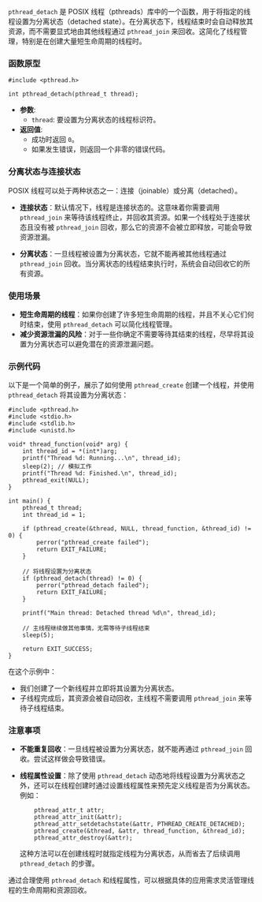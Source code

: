 `pthread_detach` 是 POSIX 线程（pthreads）库中的一个函数，用于将指定的线程设置为分离状态（detached state）。在分离状态下，线程结束时会自动释放其资源，而不需要显式地由其他线程通过 `pthread_join` 来回收。这简化了线程管理，特别是在创建大量短生命周期的线程时。

### 函数原型

	#include <pthread.h>
	
	int pthread_detach(pthread_t thread);

- **参数**:
  - `thread`: 要设置为分离状态的线程标识符。
- **返回值**:
  - 成功时返回 `0`。
  - 如果发生错误，则返回一个非零的错误代码。

### 分离状态与连接状态

POSIX 线程可以处于两种状态之一：连接（joinable）或分离（detached）。

- **连接状态**：默认情况下，线程是连接状态的。这意味着你需要调用 `pthread_join` 来等待该线程终止，并回收其资源。如果一个线程处于连接状态且没有被 `pthread_join` 回收，那么它的资源不会被立即释放，可能会导致资源泄漏。
  
- **分离状态**：一旦线程被设置为分离状态，它就不能再被其他线程通过 `pthread_join` 回收。当分离状态的线程结束执行时，系统会自动回收它的所有资源。

### 使用场景

- **短生命周期的线程**：如果你创建了许多短生命周期的线程，并且不关心它们何时结束，使用 `pthread_detach` 可以简化线程管理。
- **减少资源泄漏的风险**：对于一些你确定不需要等待其结束的线程，尽早将其设置为分离状态可以避免潜在的资源泄漏问题。

### 示例代码

以下是一个简单的例子，展示了如何使用 `pthread_create` 创建一个线程，并使用 `pthread_detach` 将其设置为分离状态：

	#include <pthread.h>
	#include <stdio.h>
	#include <stdlib.h>
	#include <unistd.h>
	
	void* thread_function(void* arg) {
	    int thread_id = *(int*)arg;
	    printf("Thread %d: Running...\n", thread_id);
	    sleep(2); // 模拟工作
	    printf("Thread %d: Finished.\n", thread_id);
	    pthread_exit(NULL);
	}
	
	int main() {
	    pthread_t thread;
	    int thread_id = 1;
	
	    if (pthread_create(&thread, NULL, thread_function, &thread_id) != 0) {
	        perror("pthread_create failed");
	        return EXIT_FAILURE;
	    }
	
	    // 将线程设置为分离状态
	    if (pthread_detach(thread) != 0) {
	        perror("pthread_detach failed");
	        return EXIT_FAILURE;
	    }
	
	    printf("Main thread: Detached thread %d\n", thread_id);
	
	    // 主线程继续做其他事情，无需等待子线程结束
	    sleep(5);
	
	    return EXIT_SUCCESS;
	}


在这个示例中：
- 我们创建了一个新线程并立即将其设置为分离状态。
- 子线程完成后，其资源会被自动回收，主线程不需要调用 `pthread_join` 来等待子线程结束。

### 注意事项

- **不能重复回收**：一旦线程被设置为分离状态，就不能再通过 `pthread_join` 回收。尝试这样做会导致错误。
- **线程属性设置**：除了使用 `pthread_detach` 动态地将线程设置为分离状态之外，还可以在线程创建时通过设置线程属性来预先定义线程是否为分离状态。例如：


		  pthread_attr_t attr;
		  pthread_attr_init(&attr);
		  pthread_attr_setdetachstate(&attr, PTHREAD_CREATE_DETACHED);
		  pthread_create(&thread, &attr, thread_function, &thread_id);
		  pthread_attr_destroy(&attr);


  这种方法可以在创建线程时就指定线程为分离状态，从而省去了后续调用 `pthread_detach` 的步骤。

通过合理使用 `pthread_detach` 和线程属性，可以根据具体的应用需求灵活管理线程的生命周期和资源回收。